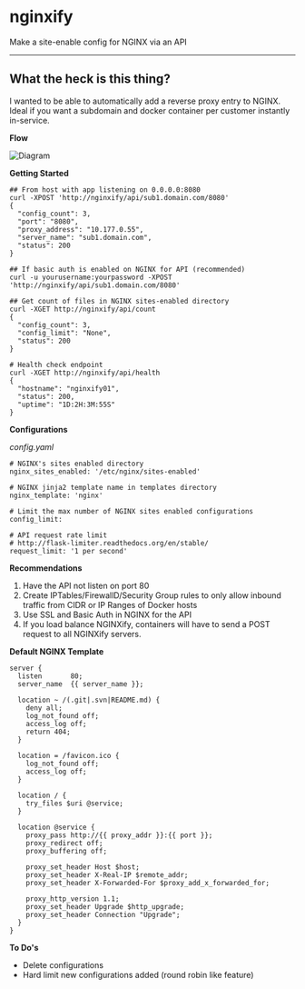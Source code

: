# nginxify

Make a site-enable config for NGINX via an API

----------


What the heck is this thing?
----------------------------

I wanted to be able to automatically add a reverse proxy entry to NGINX.  Ideal if you want a subdomain and docker container per customer instantly in-service.


**Flow**

![Diagram](https://s3.amazonaws.com/timski-pictures/nginxify.jpg)


**Getting Started**

    ## From host with app listening on 0.0.0.0:8080
    curl -XPOST 'http://nginxify/api/sub1.domain.com/8080'
    {
      "config_count": 3,
      "port": "8080",
      "proxy_address": "10.177.0.55",
      "server_name": "sub1.domain.com",
      "status": 200
    }
    
    ## If basic auth is enabled on NGINX for API (recommended)
    curl -u yourusername:yourpassword -XPOST 'http://nginxify/api/sub1.domain.com/8080'
    
    ## Get count of files in NGINX sites-enabled directory
    curl -XGET http://nginxify/api/count
    {
      "config_count": 3,
      "config_limit": "None",
      "status": 200
    }
    
    # Health check endpoint
    curl -XGET http://nginxify/api/health
    {
      "hostname": "nginxify01",
      "status": 200,
      "uptime": "1D:2H:3M:55S"
    }


**Configurations**

*config.yaml*

    # NGINX's sites enabled directory
    nginx_sites_enabled: '/etc/nginx/sites-enabled'
    
    # NGINX jinja2 template name in templates directory
    nginx_template: 'nginx'
    
    # Limit the max number of NGINX sites enabled configurations
    config_limit:
    
    # API request rate limit
    # http://flask-limiter.readthedocs.org/en/stable/
    request_limit: '1 per second'


**Recommendations**

 1. Have the API not listen on port 80
 2. Create IPTables/FirewallD/Security Group rules to only allow inbound traffic from CIDR or IP Ranges of Docker hosts
 3. Use SSL and Basic Auth in NGINX for the API
 4. If you load balance NGINXify, containers will have to send a POST request to all NGINXify servers.


**Default NGINX Template**

    server {
      listen       80;
      server_name  {{ server_name }};
    
      location ~ /(.git|.svn|README.md) {
        deny all;
        log_not_found off;
        access_log off;
        return 404;
      }
    
      location = /favicon.ico {
        log_not_found off;
        access_log off;
      }
    
      location / {
        try_files $uri @service;
      }
    
      location @service {
        proxy_pass http://{{ proxy_addr }}:{{ port }};
        proxy_redirect off;
        proxy_buffering off;
    
        proxy_set_header Host $host;
        proxy_set_header X-Real-IP $remote_addr;
	    proxy_set_header X-Forwarded-For $proxy_add_x_forwarded_for;
    
        proxy_http_version 1.1;
        proxy_set_header Upgrade $http_upgrade;
        proxy_set_header Connection "Upgrade";
      }
    }

**To Do's**
 
  - Delete configurations
  - Hard limit new configurations added (round robin like feature)
